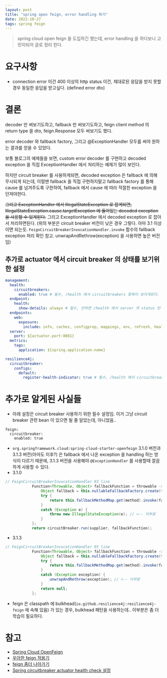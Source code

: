 ```yaml
---
layout: post
title: "spring open feign, error handling 하기"
date: 2022-10-27
tags: spring feign
---
```


> spring cloud open feign 을 도입하긴 했는데, error handling 을 하다보니 고민이되어 글로 정리 한다.

# 요구사항
* connection error 이건 400 이상의 http status 이건, 제대로된 응답을 받지 못할 경우 동일한 응답을 받고싶다. (defined error dto)

# 결론
decoder 만 써보기도하고, fallback 만 써보기도하고, feign client method 의 return type 을 dto, feign.Response 모두 써보기도 했다.

error decoder 와 fallback factory, 그리고 @ExceptionHandler 모두를 써야 원하는 결과를 얻을 수 있었다.

보통 블로그의 예제들을 보면, custom error decoder 를 구현하고 decoded exception 을 직접 ExceptionHandler 에서 처리하는 예제가 많이 보인다.

하지만 circuit breaker 를 사용하게되면, decoded exception 은 fallback 에 의해 무시되게 되는데, 이럴땐 fallback 을 직접 구현하지말고 fallback factory 를 통해 cause 를 넘겨주도록 구한하여, fallback 에서 cause 에 따라 적절한 exception 을 던져야한다.

~~그리고 ExceptionHandler 에서 IllegalStateException 로 잡게되면, IllegalStateException.cause.targetException 에 들어있는 decoded exception 을 사용할 수 있게된다.~~
그리고 ExceptionHandler 에서 decoded exception 로 잡아서 처리하면된다. (위의 부분은 circuit breaker 버전이 낮은 경우 그렇다. 아마 3.1 이상이면 되는듯. `FeignCircuitBreakerInvocationHandler.invoke` 함수의 fallback exception 처리 확인 참고. unwrapAndRethrow(exception) 을 사용하면 높은 버전임)

## 추가로 actuator 에서 circuit breaker 의 상태를 보기위한 설정

``` yaml
management:
  health:
    circuitbreakers:
      enabled: true # 필수, /health 에서 circuitbreakers 항목이 보이게된다.
  endpoint:
    health:
      show-details: always # 필수, 안하면 /health 에서 server 의 status 만 보이게되고 나머지 상세정보(circuitbreaker 포함)가 아무것도 안보이게된다.
  endpoints:
    web:
      exposure:
        include: info, caches, configprop, mappings, env, refresh, health, prometheus, circuitbreakers # 선택, /actuator/circuitbreakers 활성화
  server:
    port: ${actuator.port:8081}
  metrics:
    tags:
      application: ${spring.application.name}

resilience4j:
  circuitbreaker:
    configs:
      default:
        register-health-indicator: true # 필수, /health 에서 circuitbreakers 상태를 제공한다. 없으면 unkonwn 으로 표시됨
```

# 추가로 알게된 사실들

* 아래 설정은 circuit breaker 사용하기 위한 필수 설정임. 이거 그냥 circuit breaker 관련 bean 이 있으면 될 줄 알았는데, 아니었음..
```
feign:
  circuitbreaker:
    enabled: true
```

* `org.springframework.cloud:spring-cloud-starter-openfeign` 3.1.0 버전과 3.1.3 버전(아마도 이후?) 은 fallback 에서 나온 exception 을 handling 하는 방식이 다르기 때문에, 3.1.3 버전을 사용해야 `@ExceptionHandler` 를 사용할때 깔끔하게 사용할 수 있다.
* 3.1.0
``` java
// FeignCircuitBreakerInvocationHandler 93 line
			Function<Throwable, Object> fallbackFunction = throwable -> {
				Object fallback = this.nullableFallbackFactory.create(throwable);
				try {
					return this.fallbackMethodMap.get(method).invoke(fallback, args);
				}
				catch (Exception e) {
					throw new IllegalStateException(e); // <-- 이부분
				}
			};
			return circuitBreaker.run(supplier, fallbackFunction);

```
* 3.1.3
``` java
// FeignCircuitBreakerInvocationHandler 95 line
			Function<Throwable, Object> fallbackFunction = throwable -> {
				Object fallback = this.nullableFallbackFactory.create(throwable);
				try {
					return this.fallbackMethodMap.get(method).invoke(fallback, args);
				}
				catch (Exception exception) {
					unwrapAndRethrow(exception); // <-- 이부분
				}
				return null;
			};
```
* feign 은 classpath 에 bulkhead(`io.github.resilience4j:resilience4j-feign` 에 속해 있음) 가 있는 경우, bulkhead 패턴을 사용하는데.. 이부분은 좀 더 학습이 필요하다.

# 참고
* [Spring Cloud OpenFeign](https://docs.spring.io/spring-cloud-openfeign/docs/current/reference/html/#spring-cloud-feign-circuitbreaker-fallback)
* [우아한 feign 적용기](https://techblog.woowahan.com/2630/)
* [feign 좀더 나아가기](https://techblog.woowahan.com/2657/)
* [Spring circuitbreaker actuator health check  설정 ](https://tweety1121.tistory.com/entry/Spring-circuitbreaker-actuator-health-check-%EC%84%A4%EC%A0%95)